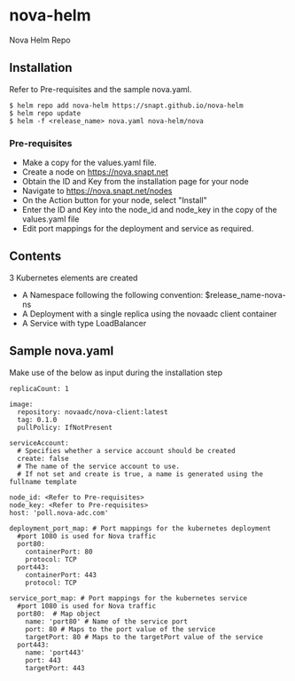 # nova-helm
Nova Helm Repo

## Installation
Refer to Pre-requisites and the sample nova.yaml. 
```console
$ helm repo add nova-helm https://snapt.github.io/nova-helm
$ helm repo update
$ helm -f <release_name> nova.yaml nova-helm/nova
```

### Pre-requisites

* Make a copy for the values.yaml file.
* Create a node on https://nova.snapt.net
* Obtain the ID and Key from the installation page for your node
* Navigate to https://nova.snapt.net/nodes
* On the Action button for your node, select "Install"
* Enter the ID and Key into the node_id and node_key in the copy of the values.yaml file
* Edit port mappings for the deployment and service as required.

## Contents
3 Kubernetes elements are created
* A Namespace following the following convention: $release_name-nova-ns
* A Deployment with a single replica using the novaadc client container
* A Service with type LoadBalancer


## Sample nova.yaml
Make use of the below as input during the installation step
```console
replicaCount: 1

image:
  repository: novaadc/nova-client:latest
  tag: 0.1.0
  pullPolicy: IfNotPresent

serviceAccount:
  # Specifies whether a service account should be created
  create: false
  # The name of the service account to use.
  # If not set and create is true, a name is generated using the fullname template
  
node_id: <Refer to Pre-requisites>
node_key: <Refer to Pre-requisites>
host: 'poll.nova-adc.com'

deployment_port_map: # Port mappings for the kubernetes deployment
  #port 1080 is used for Nova traffic
  port80:
    containerPort: 80
    protocol: TCP
  port443:
    containerPort: 443
    protocol: TCP

service_port_map: # Port mappings for the kubernetes service
  #port 1080 is used for Nova traffic
  port80:  # Map object
    name: 'port80' # Name of the service port
    port: 80 # Maps to the port value of the service
    targetPort: 80 # Maps to the targetPort value of the service
  port443:
    name: 'port443'
    port: 443
    targetPort: 443
```